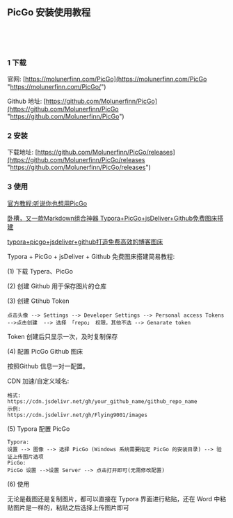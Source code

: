 ##  PicGo 安装使用教程  

​    

​    

### 1 下载  

官网: [https://molunerfinn.com/PicGo](https://molunerfinn.com/PicGo "https://molunerfinn.com/PicGo/")  

Github 地址: [https://github.com/Molunerfinn/PicGo](https://github.com/Molunerfinn/PicGo "https://github.com/Molunerfinn/PicGo")  

### 2 安装    

下载地址: [https://github.com/Molunerfinn/PicGo/releases](https://github.com/Molunerfinn/PicGo/releases "https://github.com/Molunerfinn/PicGo/releases")      

### 3 使用  

[官方教程:听说你也想用PicGo](https://picgo.github.io/PicGo-Doc/zh/guide "https://picgo.github.io/PicGo-Doc/zh/guide")  

[卧槽，又一款Markdown组合神器 Typora+PicGo+jsDeliver+Github免费图床搭建](https://mp.weixin.qq.com/s/t6eJYcugeqk8Z4v61BcWLw "https://mp.weixin.qq.com/s/t6eJYcugeqk8Z4v61BcWLw")  

[typora+picgo+jsdeliver+github打造免费高效的博客图床](https://www.cnblogs.com/roccoshi/p/13183890.html)  

Typora + PicGo + jsDeliver + Github 免费图床搭建简易教程:  

(1) 下载 Typera、PicGo  

(2) 创建 Github 用于保存图片的仓库  

(3) 创建 Gtihub Token  

```
点击头像 --> Settings --> Developer Settings --> Personal access Tokens -->点击创建  --> 选择 「repo」 权限，其他不选 --> Genarate token 
```

Token 创建后只显示一次，及时复制保存  

(4) 配置 PicGo Github 图床  

按照Github 信息一对一配置。  

CDN 加速/自定义域名:  

```
格式:  
https://cdn.jsdelivr.net/gh/your_github_name/github_repo_name
示例:  
https://cdn.jsdelivr.net/gh/Flying9001/images
```

 (5) Typora 配置 PicGo  

```
Typora: 
设置 --> 图像 --> 选择 PicGo (Windows 系统需要指定 PicGo 的安装目录) --> 验证上传图片选项 
PicGo: 
PicGo 设置 -->设置 Server --> 点击打开即可(无需修改配置)
```

(6) 使用  

无论是截图还是复制图片，都可以直接在 Typora 界面进行粘贴，还在 Word 中粘贴图片是一样的，粘贴之后选择上传图片即可  



